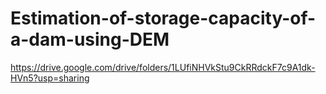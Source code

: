 # Estimation-of-storage-capacity-of-a-dam-using-DEM
https://drive.google.com/drive/folders/1LUfiNHVkStu9CkRRdckF7c9A1dk-HVn5?usp=sharing
